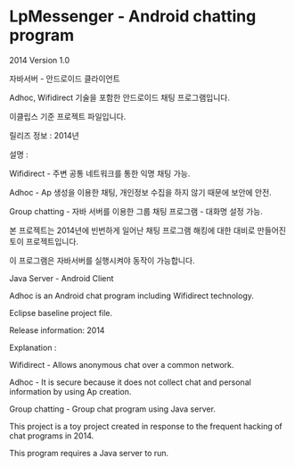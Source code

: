 # LpMessenger - Android chatting program

2014 Version 1.0

자바서버 - 안드로이드 클라이언트

Adhoc, Wifidirect 기술을 포함한 안드로이드 채팅 프로그램입니다.

이클립스 기준 프로젝트 파일입니다.

릴리즈 정보 : 2014년

설명 :

Wifidirect - 주변 공통 네트워크를 통한 익명 채팅 가능.

Adhoc - Ap 생성을 이용한 채팅, 개인정보 수집을 하지 않기 때문에 보안에 안전.

Group chatting - 자바 서버를 이용한 그룹 채팅 프로그램 - 대화명 설정 가능.

본 프로젝트는 2014년에 빈번하게 일어난 채팅 프로그램 해킹에 대한 대비로 만들어진 토이 프로젝트입니다.

이 프로그램은 자바서버를 실행시켜야 동작이 가능합니다.




Java Server - Android Client

Adhoc is an Android chat program including Wifidirect technology.

Eclipse baseline project file.

Release information: 2014

Explanation :

Wifidirect - Allows anonymous chat over a common network.

Adhoc - It is secure because it does not collect chat and personal information by using Ap creation.

Group chatting - Group chat program using Java server.

This project is a toy project created in response to the frequent hacking of chat programs in 2014.

This program requires a Java server to run.
